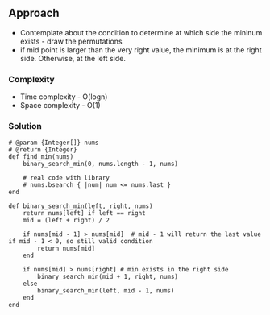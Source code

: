 ## Approach
- Contemplate about the condition to determine at which side the mininum exists - draw the permutations
- if mid point is larger than the very right value, the minimum is at the right side. Otherwise, at the left side.

### Complexity
- Time complexity - O(logn)
- Space complexity - O(1)

### Solution
```
# @param {Integer[]} nums
# @return {Integer}
def find_min(nums)
    binary_search_min(0, nums.length - 1, nums)
    
    # real code with library
    # nums.bsearch { |num| num <= nums.last } 
end

def binary_search_min(left, right, nums)
    return nums[left] if left == right
    mid = (left + right) / 2

    if nums[mid - 1] > nums[mid]  # mid - 1 will return the last value if mid - 1 < 0, so still valid condition
        return nums[mid]
    end

    if nums[mid] > nums[right] # min exists in the right side 
        binary_search_min(mid + 1, right, nums)
    else
        binary_search_min(left, mid - 1, nums)
    end
end
```
